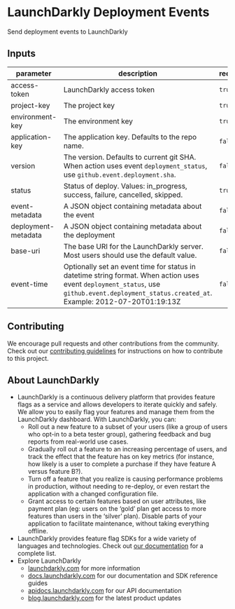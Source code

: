 # LaunchDarkly Deployment Events

Send deployment events to LaunchDarkly

<!-- action-docs-inputs -->

## Inputs

| parameter           | description                                                                                                                                                                                   | required | default                      |
| ------------------- | --------------------------------------------------------------------------------------------------------------------------------------------------------------------------------------------- | -------- | ---------------------------- |
| access-token        | LaunchDarkly access token                                                                                                                                                                     | `true`   |                              |
| project-key         | The project key                                                                                                                                                                               | `true`   |                              |
| environment-key     | The environment key                                                                                                                                                                           | `true`   |                              |
| application-key     | The application key. Defaults to the repo name.                                                                                                                                               | `false`  | GITHUB_REPO_NAME             |
| version             | The version. Defaults to current git SHA. When action uses event `deployment_status`, use `github.event.deployment.sha`.                                                                      | `false`  | GITHUB_SHA                   |
| status              | Status of deploy. Values: in_progress, success, failure, cancelled, skipped.                                                                                                                  | `true`   |                              |
| event-metadata      | A JSON object containing metadata about the event                                                                                                                                             | `false`  | {}                           |
| deployment-metadata | A JSON object containing metadata about the deployment                                                                                                                                        | `false`  | {}                           |
| base-uri            | The base URI for the LaunchDarkly server. Most users should use the default value.                                                                                                            | `false`  | https://app.launchdarkly.com |
| event-time          | Optionally set an event time for status in datetime string format. When action uses event `deployment_status`, use `github.event.deployment_status.created_at`. Example: 2012-07-20T01:19:13Z | `false`  | NOW                          |

<!-- action-docs-inputs -->

## Contributing

We encourage pull requests and other contributions from the community. Check out our [contributing guidelines](CONTRIBUTING.md) for instructions on how to contribute to this project.

## About LaunchDarkly

- LaunchDarkly is a continuous delivery platform that provides feature flags as a service and allows developers to iterate quickly and safely. We allow you to easily flag your features and manage them from the LaunchDarkly dashboard. With LaunchDarkly, you can:
  - Roll out a new feature to a subset of your users (like a group of users who opt-in to a beta tester group), gathering feedback and bug reports from real-world use cases.
  - Gradually roll out a feature to an increasing percentage of users, and track the effect that the feature has on key metrics (for instance, how likely is a user to complete a purchase if they have feature A versus feature B?).
  - Turn off a feature that you realize is causing performance problems in production, without needing to re-deploy, or even restart the application with a changed configuration file.
  - Grant access to certain features based on user attributes, like payment plan (eg: users on the ‘gold’ plan get access to more features than users in the ‘silver’ plan). Disable parts of your application to facilitate maintenance, without taking everything offline.
- LaunchDarkly provides feature flag SDKs for a wide variety of languages and technologies. Check out [our documentation](https://docs.launchdarkly.com/sdk) for a complete list.
- Explore LaunchDarkly
  - [launchdarkly.com](https://www.launchdarkly.com/ 'LaunchDarkly Main Website') for more information
  - [docs.launchdarkly.com](https://docs.launchdarkly.com/ 'LaunchDarkly Documentation') for our documentation and SDK reference guides
  - [apidocs.launchdarkly.com](https://apidocs.launchdarkly.com/ 'LaunchDarkly API Documentation') for our API documentation
  - [blog.launchdarkly.com](https://blog.launchdarkly.com/ 'LaunchDarkly Blog Documentation') for the latest product updates

